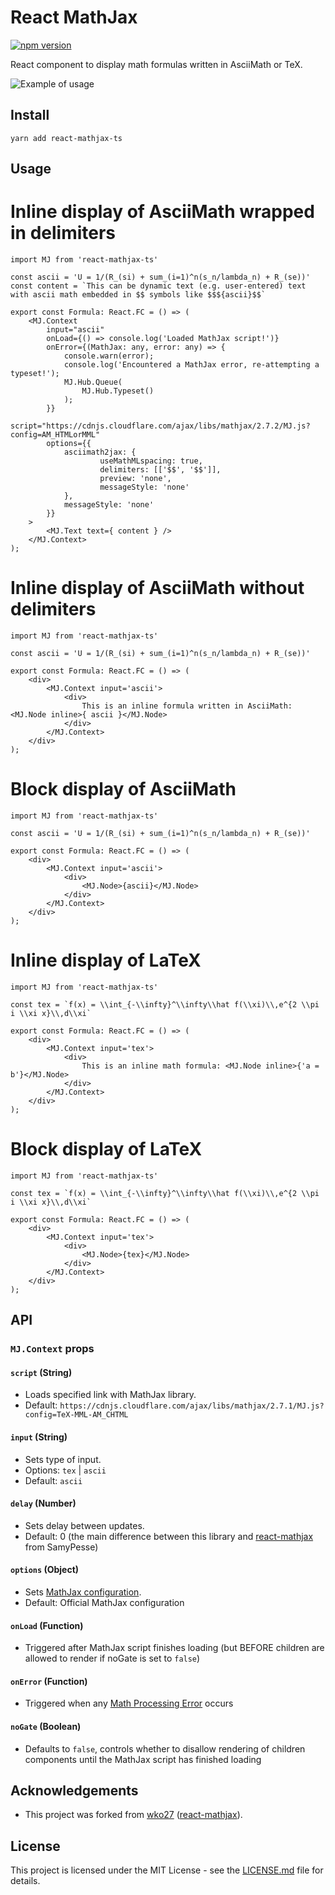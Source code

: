 # React MathJax

[![npm version](https://badge.fury.io/js/react-mathjax-ts.svg)](https://badge.fury.io/js/react-mathjax-ts)

React component to display math formulas written in AsciiMath or TeX.

![Example of usage](/example.gif)

## Install
```
yarn add react-mathjax-ts
```

## Usage

# Inline display of AsciiMath wrapped in delimiters

```tsx
import MJ from 'react-mathjax-ts'

const ascii = 'U = 1/(R_(si) + sum_(i=1)^n(s_n/lambda_n) + R_(se))'
const content = `This can be dynamic text (e.g. user-entered) text with ascii math embedded in $$ symbols like $$${ascii}$$`

export const Formula: React.FC = () => (
    <MJ.Context
        input="ascii"
        onLoad={() => console.log('Loaded MathJax script!')}
        onError={(MathJax: any, error: any) => {
            console.warn(error);
            console.log('Encountered a MathJax error, re-attempting a typeset!');
            MJ.Hub.Queue(
                MJ.Hub.Typeset()
            );
        }}
        script="https://cdnjs.cloudflare.com/ajax/libs/mathjax/2.7.2/MJ.js?config=AM_HTMLorMML"
        options={{
            asciimath2jax: {
                    useMathMLspacing: true,
                    delimiters: [['$$', '$$']],
                    preview: 'none',
                    messageStyle: 'none'
            },
            messageStyle: 'none'
        }}
    >
        <MJ.Text text={ content } />
    </MJ.Context>
);
```
# Inline display of AsciiMath without delimiters

```tsx
import MJ from 'react-mathjax-ts'

const ascii = 'U = 1/(R_(si) + sum_(i=1)^n(s_n/lambda_n) + R_(se))'

export const Formula: React.FC = () => (
    <div>
        <MJ.Context input='ascii'>
            <div>
                This is an inline formula written in AsciiMath: <MJ.Node inline>{ ascii }</MJ.Node>
            </div>
        </MJ.Context>
    </div>
);
```

# Block display of AsciiMath

```tsx
import MJ from 'react-mathjax-ts'

const ascii = 'U = 1/(R_(si) + sum_(i=1)^n(s_n/lambda_n) + R_(se))'

export const Formula: React.FC = () => (
    <div>
        <MJ.Context input='ascii'>
            <div>
                <MJ.Node>{ascii}</MJ.Node>
            </div>
        </MJ.Context>
    </div>
);
```

# Inline display of LaTeX

```tsx
import MJ from 'react-mathjax-ts'

const tex = `f(x) = \\int_{-\\infty}^\\infty\\hat f(\\xi)\\,e^{2 \\pi i \\xi x}\\,d\\xi`

export const Formula: React.FC = () => (
    <div>
        <MJ.Context input='tex'>
            <div>
                This is an inline math formula: <MJ.Node inline>{'a = b'}</MJ.Node>
            </div>
        </MJ.Context>
    </div>
);
```

# Block display of LaTeX

```tsx
import MJ from 'react-mathjax-ts'

const tex = `f(x) = \\int_{-\\infty}^\\infty\\hat f(\\xi)\\,e^{2 \\pi i \\xi x}\\,d\\xi`

export const Formula: React.FC = () => (
    <div>
        <MJ.Context input='tex'>
            <div>
                <MJ.Node>{tex}</MJ.Node>
            </div>
        </MJ.Context>
    </div>
);
```

## API

### `MJ.Context` props

#### `script` (String)
- Loads specified link with MathJax library.
- Default: `https://cdnjs.cloudflare.com/ajax/libs/mathjax/2.7.1/MJ.js?config=TeX-MML-AM_CHTML`

#### `input` (String)
- Sets type of input.
- Options: `tex` | `ascii`
- Default: `ascii`

#### `delay` (Number)
- Sets delay between updates.
- Default: 0 (the main difference between this library and [react-mathjax](https://github.com/SamyPesse/react-mathjax) from SamyPesse)

#### `options` (Object)
- Sets [MathJax configuration](http://docs.mathjax.org/en/latest/options/index.html?highlight=hub.config#configuration-objects).
- Default: Official MathJax configuration

#### `onLoad` (Function)
- Triggered after MathJax script finishes loading (but BEFORE children are allowed to render if noGate is set to `false`)

#### `onError` (Function)
- Triggered when any [Math Processing Error](http://docs.mathjax.org/en/latest/advanced/debugging-tips.html#add-listener-for-mathjax-errors) occurs

#### `noGate` (Boolean)
- Defaults to `false`, controls whether to disallow rendering of children components until the MathJax script has finished loading

## Acknowledgements
- This project was forked from [wko27](https://github.com/wko27) ([react-mathjax](https://github.com/wko27/react-mathjax)).

## License
This project is licensed under the MIT License - see the [LICENSE.md](LICENSE.md) file for details.
